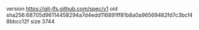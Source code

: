version https://git-lfs.github.com/spec/v1
oid sha256:68705d96114458294a7d4edd116891ff81b8a0a96569462fd7c3bcf48bbcc12f
size 3744

